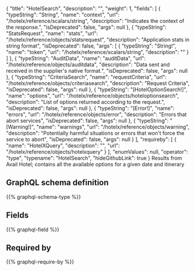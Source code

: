 {
  "title": "HotelSearch",
  "description": "",
  "weight": 1,
  "fields": [
    {
      "typeString": "String",
      "name": "context",
      "url": "/hotelx/reference/scalars/string",
      "description": "Indicates the context of the response.",
      "isDeprecated": false,
      "args": null
    },
    {
      "typeString": "StatsRequest",
      "name": "stats",
      "url": "/hotelx/reference/objects/statsrequest",
      "description": "Application stats in string format",
      "isDeprecated": false,
      "args": [
        {
          "typeString": "String!",
          "name": "token",
          "url": "/hotelx/reference/scalars/string",
          "description": ""
        }
      ]
    },
    {
      "typeString": "AuditData",
      "name": "auditData",
      "url": "/hotelx/reference/objects/auditdata",
      "description": "Data sent and received in the supplier's native format.",
      "isDeprecated": false,
      "args": null
    },
    {
      "typeString": "CriteriaSearch",
      "name": "requestCriteria",
      "url": "/hotelx/reference/objects/criteriasearch",
      "description": "Request Criteria",
      "isDeprecated": false,
      "args": null
    },
    {
      "typeString": "[HotelOptionSearch!]",
      "name": "options",
      "url": "/hotelx/reference/objects/hoteloptionsearch",
      "description": "List of options returned according to the request.",
      "isDeprecated": false,
      "args": null
    },
    {
      "typeString": "[Error!]",
      "name": "errors",
      "url": "/hotelx/reference/objects/error",
      "description": "Errors that abort services",
      "isDeprecated": false,
      "args": null
    },
    {
      "typeString": "[Warning!]",
      "name": "warnings",
      "url": "/hotelx/reference/objects/warning",
      "description": "Potentially harmful situations or errors that won't force the service to abort",
      "isDeprecated": false,
      "args": null
    }
  ],
  "requireby": [
    {
      "name": "HotelXQuery",
      "description": "",
      "url": "/hotelx/reference/objects/hotelxquery"
    }
  ],
  "enumValues": null,
  "operator": "type",
  "typename": "HotelSearch",
  "hideGithubLink": true
}
Results from Avail Hotel; contains all the available options for a given date and itinerary
## GraphQL schema definition

{{% graphql-schema-type %}}

## Fields

{{% graphql-field %}}

## Required by

{{% graphql-require-by %}}
